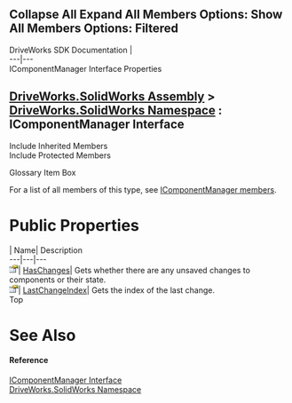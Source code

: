 Collapse All Expand All Members Options: Show All  Members Options: Filtered   
---  
DriveWorks SDK Documentation  |   
---|---  
IComponentManager Interface Properties   
  
[DriveWorks.SolidWorks Assembly](topic13342.md) > [DriveWorks.SolidWorks Namespace](topic13345.md) : IComponentManager Interface  
---  
  
Include Inherited Members    
Include Protected Members    


Glossary Item Box

For a list of all members of this type, see [IComponentManager members](topic13386.md).

# Public Properties

| Name| Description  
---|---|---  
![ Property](dotnetimages/Property.gif)| [HasChanges](topic13408.md)| Gets whether there are any unsaved changes to components or their state.   
![ Property](dotnetimages/Property.gif)| [LastChangeIndex](topic13409.md)| Gets the index of the last change.   
Top

# See Also

#### Reference

[IComponentManager Interface](topic13385.md)   
[DriveWorks.SolidWorks Namespace](topic13345.md)


